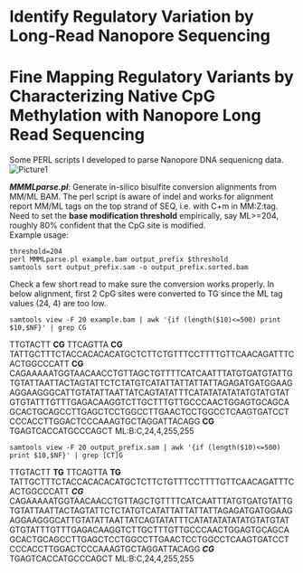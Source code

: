 # Identify Regulatory Variation by Long-Read Nanopore Sequencing 
# Fine Mapping Regulatory Variants by Characterizing Native CpG Methylation with Nanopore Long Read Sequencing 
Some PERL scripts I developed to parse Nanopore DNA sequenicng data.
![Picture1](https://github.com/user-attachments/assets/338a8778-32f5-424f-95b2-aa01ea7a1fe2)

**_MMMLparse.pl_**: Generate in-silico bisulfite conversion alignments from MM/ML BAM. The perl script is aware of indel and works for alignment report MM/ML tags on the top strand of SEQ, i.e. with C+m in MM:Z:tag.  
  Need to set the **base modification threshold** empirically, say ML>=204, roughly 80% confident that the CpG site is modified.  
  Example usage:  
```
threshold=204
perl MMMLparse.pl example.bam output_prefix $threshold
samtools sort output_prefix.sam -o output_prefix.sorted.bam
```

Check a few short read to make sure the conversion works properly. In below alignment, first 2 CpG sites were converted to TG since the ML tag values (24, 4) are too low. 
```
samtools view -F 20 example.bam | awk '{if (length($10)<=500) print $10,$NF}' | grep CG

```
TTGTACTT **__CG__** TTCAGTTA **__CG__** TATTGCTTTCTACCACACACATGCTCTTCTGTTTCCTTTTGTTCAACAGATTTCACTGGCCCATT **__CG__** CAGAAAAATGGTAACAACCTGTTAGCTGTTTTCATCAATTTATGTGATGTATTGTGTATTAATTACTAGTATTCTCTATGTCATATTATTATTATTAGAGATGATGGAAGAGGAAGGGCATTGTATATTAATTATCAGTATATTTCATATATATATATGTATGTATGTGTATTTGTTTGAGACAAGGTCTTGCTTTGTTGCCCAACTGGAGTGCAGCAGCACTGCAGCCTTGAGCTCCTGGCCTTGAACTCCTGGCCTCAAGTGATCCTCCCACCTTGGACTCCCAAAGTGCTAGGATTACAGG **__CG__** TGAGTCACCATGCCCAGCT ML:B:C,24,4,255,255
```
samtools view -F 20 output_prefix.sam | awk '{if (length($10)<=500) print $10,$NF}' | grep [CT]G
```
TTGTACTT **__TG__** TTCAGTTA **__TG__** TATTGCTTTCTACCACACACATGCTCTTCTGTTTCCTTTTGTTCAACAGATTTCACTGGCCCATT **_CG_** CAGAAAAATGGTAACAACCTGTTAGCTGTTTTCATCAATTTATGTGATGTATTGTGTATTAATTACTAGTATTCTCTATGTCATATTATTATTATTAGAGATGATGGAAGAGGAAGGGCATTGTATATTAATTATCAGTATATTTCATATATATATATGTATGTATGTGTATTTGTTTGAGACAAGGTCTTGCTTTGTTGCCCAACTGGAGTGCAGCAGCACTGCAGCCTTGAGCTCCTGGCCTTGAACTCCTGGCCTCAAGTGATCCTCCCACCTTGGACTCCCAAAGTGCTAGGATTACAGG **_CG_** TGAGTCACCATGCCCAGCT ML:B:C,24,4,255,255







